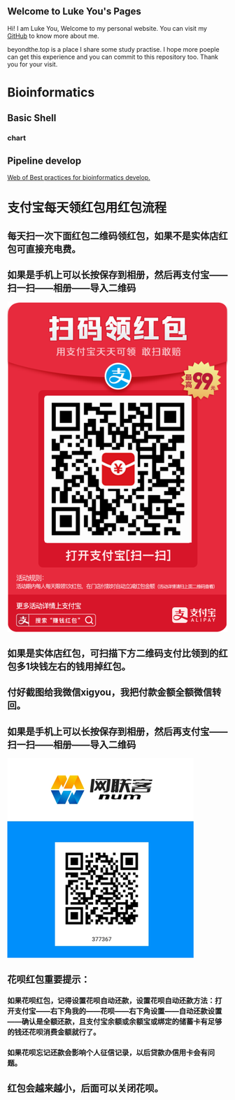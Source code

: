## Welcome to Luke You's Pages

Hi! I am Luke You, Welcome to my personal website. You can visit my [GitHub](https://github.com/xigyou) to know more about me.

beyondthe.top is a place I share some study practise. I hope more poeple can get this experience and you can commit to this repository too. Thank you for your visit.


# Bioinformatics
## Basic Shell
### chart

## Pipeline develop
[Web of Best practices for bioinformatics develop.](https://beyondthe.top/bioinfo-dev/)





# 支付宝每天领红包用红包流程
## 每天扫一次下面红包二维码领红包，如果不是实体店红包可直接充电费。
## 如果是手机上可以长按保存到相册，然后再支付宝——扫一扫——相册——导入二维码
![领红包](https://raw.githubusercontent.com/xigyou/xigyou.github.io/master/red.png)


## 如果是实体店红包，可扫描下方二维码支付比领到的红包多1块钱左右的钱用掉红包。
## 付好截图给我微信xigyou，我把付款金额全额微信转回。 
## 如果是手机上可以长按保存到相册，然后再支付宝——扫一扫——相册——导入二维码
![用红包](https://raw.githubusercontent.com/xigyou/xigyou.github.io/master/lkl.png)

## 花呗红包重要提示：
### 如果花呗红包，记得设置花呗自动还款，设置花呗自动还款方法：打开支付宝——右下角我的——花呗——右下角设置——自动还款设置——确认是全额还款，且支付宝余额或余额宝或绑定的储蓄卡有足够的钱还花呗消费金额就行了。

### 如果花呗忘记还款会影响个人征信记录，以后贷款办信用卡会有问题。

## 红包会越来越小，后面可以关闭花呗。

